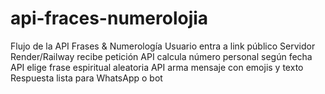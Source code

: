 # api-fraces-numerolojia
Flujo de la API Frases &amp; Numerología  Usuario entra a link público  Servidor Render/Railway recibe petición  API calcula número personal según fecha  API elige frase espiritual aleatoria  API arma mensaje con emojis y texto  Respuesta lista para WhatsApp o bot
